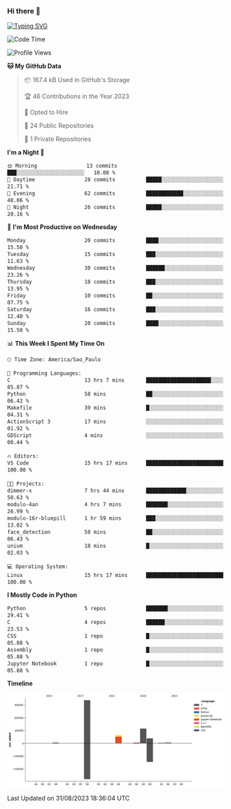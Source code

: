 ### Hi there 👋

<a href="https://git.io/typing-svg"><img src="https://readme-typing-svg.herokuapp.com?font=Fira+Code&duration=2000&pause=100&center=true&vCenter=true&multiline=true&width=720&height=175&lines=Gui's+are+a+lie%2C+they+are+just+front-ends+to+the+shell.;Through+the+shell%2C+I+gain+sudo.;Through+sudo%2C+I+gain+power.;Through+power%2C+I+gain+root.;Through+root%2C+my+chains+are+broken.;uid%3D0+shall+free+me...." alt="Typing SVG" /></a>


<!--START_SECTION:waka-->
![Code Time](http://img.shields.io/badge/Code%20Time-555%20hrs%207%20mins-blue)

![Profile Views](http://img.shields.io/badge/Profile%20Views-0-blue)

**🐱 My GitHub Data** 

> 📦 167.4 kB Used in GitHub's Storage 
 > 
> 🏆 46 Contributions in the Year 2023
 > 
> 💼 Opted to Hire
 > 
> 📜 24 Public Repositories 
 > 
> 🔑 1 Private Repositories 
 > 
**I'm a Night 🦉** 

```text
🌞 Morning                13 commits          ███░░░░░░░░░░░░░░░░░░░░░░   10.08 % 
🌆 Daytime                28 commits          █████░░░░░░░░░░░░░░░░░░░░   21.71 % 
🌃 Evening                62 commits          ████████████░░░░░░░░░░░░░   48.06 % 
🌙 Night                  26 commits          █████░░░░░░░░░░░░░░░░░░░░   20.16 % 
```
📅 **I'm Most Productive on Wednesday** 

```text
Monday                   20 commits          ████░░░░░░░░░░░░░░░░░░░░░   15.50 % 
Tuesday                  15 commits          ███░░░░░░░░░░░░░░░░░░░░░░   11.63 % 
Wednesday                30 commits          ██████░░░░░░░░░░░░░░░░░░░   23.26 % 
Thursday                 18 commits          ███░░░░░░░░░░░░░░░░░░░░░░   13.95 % 
Friday                   10 commits          ██░░░░░░░░░░░░░░░░░░░░░░░   07.75 % 
Saturday                 16 commits          ███░░░░░░░░░░░░░░░░░░░░░░   12.40 % 
Sunday                   20 commits          ████░░░░░░░░░░░░░░░░░░░░░   15.50 % 
```


📊 **This Week I Spent My Time On** 

```text
🕑︎ Time Zone: America/Sao_Paulo

💬 Programming Languages: 
C                        13 hrs 7 mins       █████████████████████░░░░   85.87 % 
Python                   58 mins             ██░░░░░░░░░░░░░░░░░░░░░░░   06.42 % 
Makefile                 39 mins             █░░░░░░░░░░░░░░░░░░░░░░░░   04.31 % 
ActionScript 3           17 mins             ░░░░░░░░░░░░░░░░░░░░░░░░░   01.92 % 
GDScript                 4 mins              ░░░░░░░░░░░░░░░░░░░░░░░░░   00.44 % 

🔥 Editors: 
VS Code                  15 hrs 17 mins      █████████████████████████   100.00 % 

🐱‍💻 Projects: 
dimmer-x                 7 hrs 44 mins       █████████████░░░░░░░░░░░░   50.63 % 
modulo-4an               4 hrs 7 mins        ███████░░░░░░░░░░░░░░░░░░   26.99 % 
modulo-16r-bluepill      1 hr 59 mins        ███░░░░░░░░░░░░░░░░░░░░░░   13.02 % 
face_detection           58 mins             ██░░░░░░░░░░░░░░░░░░░░░░░   06.43 % 
unium                    18 mins             █░░░░░░░░░░░░░░░░░░░░░░░░   02.03 % 

💻 Operating System: 
Linux                    15 hrs 17 mins      █████████████████████████   100.00 % 
```

**I Mostly Code in Python** 

```text
Python                   5 repos             ███████░░░░░░░░░░░░░░░░░░   29.41 % 
C                        4 repos             ██████░░░░░░░░░░░░░░░░░░░   23.53 % 
CSS                      1 repo              █░░░░░░░░░░░░░░░░░░░░░░░░   05.88 % 
Assembly                 1 repo              █░░░░░░░░░░░░░░░░░░░░░░░░   05.88 % 
Jupyter Notebook         1 repo              █░░░░░░░░░░░░░░░░░░░░░░░░   05.88 % 
```



**Timeline**

![Lines of Code chart](https://raw.githubusercontent.com/Gedankenn/Gedankenn/main/assets/bar_graph.png)


 Last Updated on 31/08/2023 18:36:04 UTC
<!--END_SECTION:waka-->
